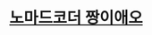 <!DOCTYPE html>
<html>

<head>
    <meta charset="UTF-8">
    <meta name="viewport" content="width=device-width, initial-scale=1.0">
    <title>7rZr</title>
</head>

<body>
    <a href="index.html">
        <h1>노마드코더 짱이애오</h1>

</body>

</html>
